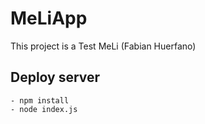 # MeLiApp

This project is a Test MeLi (Fabian Huerfano)


## Deploy server
```
- npm install
- node index.js
```